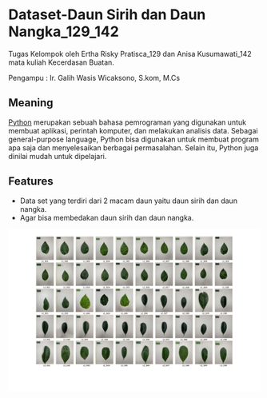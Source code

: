 # Dataset-Daun Sirih dan Daun Nangka_129_142 #
 
Tugas Kelompok oleh Ertha Risky Pratisca_129 dan Anisa Kusumawati_142 mata kuliah Kecerdasan Buatan.

Pengampu : Ir. Galih Wasis Wicaksono, S.kom, M.Cs



## Meaning ##

[Python](https://www.python.org/) merupakan sebuah bahasa pemrograman yang digunakan untuk membuat aplikasi, perintah komputer, dan melakukan analisis data. Sebagai general-purpose language, Python bisa digunakan untuk membuat program apa saja dan menyelesaikan berbagai permasalahan. Selain itu, Python juga dinilai mudah untuk dipelajari.



## Features ##

- Data set yang terdiri dari 2 macam daun yaitu daun sirih dan daun nangka.
- Agar bisa membedakan daun sirih dan daun nangka.



 

![Overviewgambar](https://github.com/ertharisky/Dataset-Daun-Sirih-dan-Daun-Nangka_129_142./blob/main/Image/Overview_dataset.jpg?raw=true)
